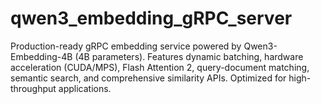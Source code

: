 # qwen3_embedding_gRPC_server
Production-ready gRPC embedding service powered by Qwen3-Embedding-4B (4B parameters). Features dynamic batching, hardware acceleration (CUDA/MPS), Flash Attention 2, query-document matching, semantic search, and comprehensive similarity APIs. Optimized for high-throughput applications.
